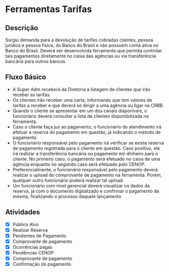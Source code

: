 # Ferramentas Tarifas

## Descrição

Surgiu demanda para a devolução de tarifas cobradas clientes, pessoa jurídica e pessoa física, do Banco do Brasil e não possuem conta ativa no Banco do Brasil.
Deverá ser desenvolvida ferramenta que permita controlar tais pagamentos diretamente no caixa das agências ou via transferência bancária para outros bancos.

## Fluxo Básico

* A Super Adm receberá da Diretoria a listagem de clientes que irão receber as tarifas.
* Os clientes irão receber uma carta, informando que tem valores de tarifas a receber e que deverá se dirigir a uma agência ou ligar na CRBB.
* Quando o cliente se apresentar em um dos canais disponíveis, o funcionário deverá consultar a lista de clientes disponibilizada na ferramenta.
* Caso o cliente faça jus ao pagamento, o funcionário do atendimento irá efetuar a reserva do pagamento em questão, já indicando o método de pagamento.
* O funcionário responsável pelo pagamento irá verificar se existe reserva de pagamento registrada para o cliente em questão. Caso positivo, ele irá realizar a transferência bancária ou pagamento em dinheiro para o cliente. No primeiro caso, o pagamento será efetuado no caixa de uma agência enquanto no segundo caso será efetuado pelo CENOP.
* Preferencialmente, o funcionário responsável pelo pagamento deverá realizar o upload do comprovante de pagamento na ferramenta. Porém, qualquer outro funcionário poderá realizar tal upload.
* Um funcionário com nível gerencial deverá visualizar os dados da reserva, já com o documento digitalizado e confirmar o pagamento da mesma, finalizando o processo daquele lançamento

## Atividades

* [x] Público Alvo
* [x] Realizar Reserva
* [x] Pendentes de Pagamento
* [x] Comprovante de pagamento
* [x] Ocorrências pagas
* [x] Pendências CENOP
* [x] Comprovante de pagamento
* [x] Confirmação do pagamento
